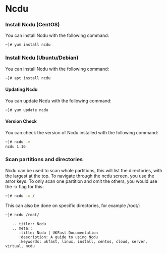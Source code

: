 # Ncdu

### Install Ncdu (CentOS) 
You can install Ncdu with the following command:

```bash
~]# yum install ncdu
```

### Install Ncdu (Ubuntu/Debian) 
You can install Ncdu with the following command:

```bash
~]# apt install ncdu
```

#### Updating Ncdu
You can update Ncdu with the following command:

```bash
~]# yum update ncdu
```

#### Version Check
You can check the version of Ncdu installed with the following command:

```bash
~]# ncdu -v
ncdu 1.16
```

### Scan partitions and directories
Ncdu can be used to scan whole partitions, this will list the directories, with the largest at the top. To navigate through the ncdu screen, you use the arror keys. To only scan one partition and omit the others, you would use the -x flag for this: 

```bash
~]# ncdu -x /
```

This can also be done on specific directories, for example /root/:  

```bash
~]# ncdu /root/
```

```eval_rst
   .. title:: Ncdu
   .. meta::
      :title: Ncdu | UKFast Documentation
      :description: A guide to using Ncdu
      :keywords: ukfast, linux, install, centos, cloud, server, virtual, ncdu
```
